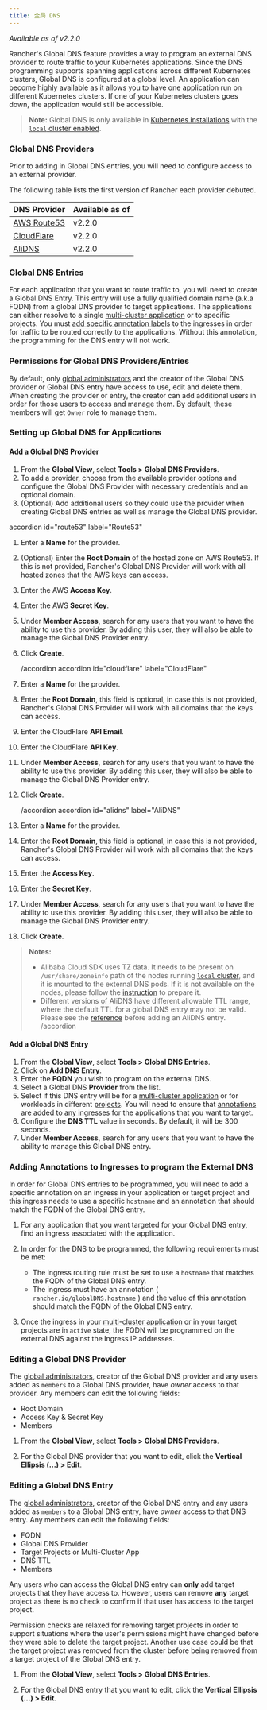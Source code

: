 ```yaml
---
title: 全局 DNS
---
```


_Available as of v2.2.0_

Rancher's Global DNS feature provides a way to program an external DNS provider to route traffic to your Kubernetes applications. Since the DNS programming supports spanning applications across different Kubernetes clusters, Global DNS is configured at a global level. An application can become highly available as it allows you to have one application run on different Kubernetes clusters. If one of your Kubernetes clusters goes down, the application would still be accessible.

> **Note:** Global DNS is only available in [Kubernetes installations](/docs/installation/k8s-install/) with the [ `local` cluster enabled](/docs/installation/options/chart-options/#import-local-cluster).

### Global DNS Providers

Prior to adding in Global DNS entries, you will need to configure access to an external provider.

The following table lists the first version of Rancher each provider debuted.

| DNS Provider                                       | Available as of |
| -------------------------------------------------- | --------------- |
| [AWS Route53](https://aws.amazon.com/route53/)     | v2.2.0          |
| [CloudFlare](https://www.cloudflare.com/dns/)      | v2.2.0          |
| [AliDNS](https://www.alibabacloud.com/product/dns) | v2.2.0          |

### Global DNS Entries

For each application that you want to route traffic to, you will need to create a Global DNS Entry. This entry will use a fully qualified domain name (a.k.a FQDN) from a global DNS provider to target applications. The applications can either resolve to a single [multi-cluster application](/docs/catalog/multi-cluster-apps/) or to specific projects. You must [add specific annotation labels](#adding-annotations-to-ingresses-to-program-the-external-dns) to the ingresses in order for traffic to be routed correctly to the applications. Without this annotation, the programming for the DNS entry will not work.

### Permissions for Global DNS Providers/Entries

By default, only [global administrators](/docs/admin-settings/rbac/global-permissions/) and the creator of the Global DNS provider or Global DNS entry have access to use, edit and delete them. When creating the provider or entry, the creator can add additional users in order for those users to access and manage them. By default, these members will get `Owner` role to manage them.

### Setting up Global DNS for Applications

#### Add a Global DNS Provider

1. From the **Global View**, select **Tools > Global DNS Providers**.
1. To add a provider, choose from the available provider options and configure the Global DNS Provider with necessary credentials and an optional domain.
1. (Optional) Add additional users so they could use the provider when creating Global DNS entries as well as manage the Global DNS provider.

 accordion id="route53" label="Route53" 

1. Enter a **Name** for the provider.
1. (Optional) Enter the **Root Domain** of the hosted zone on AWS Route53. If this is not provided, Rancher's Global DNS Provider will work with all hosted zones that the AWS keys can access.
1. Enter the AWS **Access Key**.
1. Enter the AWS **Secret Key**.
1. Under **Member Access**, search for any users that you want to have the ability to use this provider. By adding this user, they will also be able to manage the Global DNS Provider entry.
1. Click **Create**.

    /accordion 
    accordion id="cloudflare" label="CloudFlare" 

1. Enter a **Name** for the provider.
1. Enter the **Root Domain**, this field is optional, in case this is not provided, Rancher's Global DNS Provider will work with all domains that the keys can access.
1. Enter the CloudFlare **API Email**.
1. Enter the CloudFlare **API Key**.
1. Under **Member Access**, search for any users that you want to have the ability to use this provider. By adding this user, they will also be able to manage the Global DNS Provider entry.
1. Click **Create**.

    /accordion 
    accordion id="alidns" label="AliDNS" 

1. Enter a **Name** for the provider.
1. Enter the **Root Domain**, this field is optional, in case this is not provided, Rancher's Global DNS Provider will work with all domains that the keys can access.
1. Enter the **Access Key**.
1. Enter the **Secret Key**.
1. Under **Member Access**, search for any users that you want to have the ability to use this provider. By adding this user, they will also be able to manage the Global DNS Provider entry.
1. Click **Create**.

> **Notes:**
>
> - Alibaba Cloud SDK uses TZ data. It needs to be present on `/usr/share/zoneinfo` path of the nodes running [ `local` cluster](/docs/installation/options/chart-options/#import-local-cluster), and it is mounted to the external DNS pods. If it is not available on the nodes, please follow the [instruction](https://www.ietf.org/timezones/tzdb-2018f/tz-link.html) to prepare it.
> - Different versions of AliDNS have different allowable TTL range, where the default TTL for a global DNS entry may not be valid. Please see the [reference](https://www.alibabacloud.com/help/doc-detail/34338.htm) before adding an AliDNS entry.
> /accordion 

#### Add a Global DNS Entry

1. From the **Global View**, select **Tools > Global DNS Entries**.
1. Click on **Add DNS Entry**.
1. Enter the **FQDN** you wish to program on the external DNS.
1. Select a Global DNS **Provider** from the list.
1. Select if this DNS entry will be for a [multi-cluster application](/docs/catalog/multi-cluster-apps/) or for workloads in different [projects](/docs/k8s-in-rancher/projects-and-namespaces/). You will need to ensure that [annotations are added to any ingresses](#adding-annotations-to-ingresses-to-program-the-external-dns) for the applications that you want to target.
1. Configure the **DNS TTL** value in seconds. By default, it will be 300 seconds.
1. Under **Member Access**, search for any users that you want to have the ability to manage this Global DNS entry.

### Adding Annotations to Ingresses to program the External DNS

In order for Global DNS entries to be programmed, you will need to add a specific annotation on an ingress in your application or target project and this ingress needs to use a specific `hostname` and an annotation that should match the FQDN of the Global DNS entry.

1. For any application that you want targeted for your Global DNS entry, find an ingress associated with the application.
1. In order for the DNS to be programmed, the following requirements must be met:

   - The ingress routing rule must be set to use a `hostname` that matches the FQDN of the Global DNS entry.
   - The ingress must have an annotation ( `rancher.io/globalDNS.hostname` ) and the value of this annotation should match the FQDN of the Global DNS entry.

1. Once the ingress in your [multi-cluster application](/docs/catalog/multi-cluster-apps/) or in your target projects are in `active` state, the FQDN will be programmed on the external DNS against the Ingress IP addresses.

### Editing a Global DNS Provider

The [global administrators](/docs/admin-settings/rbac/global-permissions/), creator of the Global DNS provider and any users added as `members` to a Global DNS provider, have _owner_ access to that provider. Any members can edit the following fields:

* Root Domain
* Access Key & Secret Key
* Members

1. From the **Global View**, select **Tools > Global DNS Providers**.

1. For the Global DNS provider that you want to edit, click the **Vertical Ellipsis (...) > Edit**.

### Editing a Global DNS Entry

The [global administrators](/docs/admin-settings/rbac/global-permissions/), creator of the Global DNS entry and any users added as `members` to a Global DNS entry, have _owner_ access to that DNS entry. Any members can edit the following fields:

* FQDN
* Global DNS Provider
* Target Projects or Multi-Cluster App
* DNS TTL
* Members

Any users who can access the Global DNS entry can **only** add target projects that they have access to. However, users can remove **any** target project as there is no check to confirm if that user has access to the target project.

Permission checks are relaxed for removing target projects in order to support situations where the user's permissions might have changed before they were able to delete the target project. Another use case could be that the target project was removed from the cluster before being removed from a target project of the Global DNS entry.

1. From the **Global View**, select **Tools > Global DNS Entries**.

1. For the Global DNS entry that you want to edit, click the **Vertical Ellipsis (...) > Edit**.

